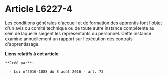 # Article L6227-4

Les conditions générales d'accueil et de formation des apprentis font l'objet d'un avis du comité technique ou de toute autre
instance compétente au sein de laquelle siègent les représentants du personnel. Cette instance examine annuellement un
rapport sur l'exécution des contrats d'apprentissage.

**Liens relatifs à cet article**

	**Créé par**:

	  - Loi n°2016-1088 du 8 août 2016 - art. 73

